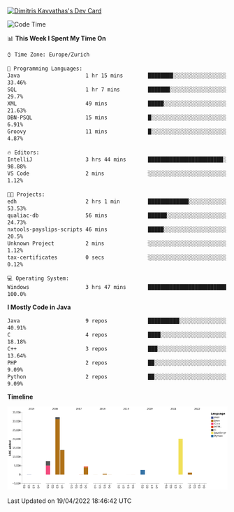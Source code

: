 <a href="https://app.daily.dev/JimR21"><img src="https://api.daily.dev/devcards/1a6ea627b9cf4de4a4f1b5f5cac8c85e.png?r=t8i" width="400" alt="Dimitris Kavvathas's Dev Card"/></a>

<!--START_SECTION:waka-->
![Code Time](http://img.shields.io/badge/Code%20Time-3%2C448%20hrs%2050%20mins-blue)

📊 **This Week I Spent My Time On** 

```text
⌚︎ Time Zone: Europe/Zurich

💬 Programming Languages: 
Java                     1 hr 15 mins        ████████░░░░░░░░░░░░░░░░░   33.46% 
SQL                      1 hr 7 mins         ███████░░░░░░░░░░░░░░░░░░   29.7% 
XML                      49 mins             █████░░░░░░░░░░░░░░░░░░░░   21.63% 
DBN-PSQL                 15 mins             █░░░░░░░░░░░░░░░░░░░░░░░░   6.91% 
Groovy                   11 mins             █░░░░░░░░░░░░░░░░░░░░░░░░   4.87%

🔥 Editors: 
IntelliJ                 3 hrs 44 mins       ████████████████████████░   98.88% 
VS Code                  2 mins              ░░░░░░░░░░░░░░░░░░░░░░░░░   1.12%

🐱‍💻 Projects: 
edh                      2 hrs 1 min         █████████████░░░░░░░░░░░░   53.53% 
qualiac-db               56 mins             ██████░░░░░░░░░░░░░░░░░░░   24.73% 
nxtools-payslips-scripts 46 mins             █████░░░░░░░░░░░░░░░░░░░░   20.5% 
Unknown Project          2 mins              ░░░░░░░░░░░░░░░░░░░░░░░░░   1.12% 
tax-certificates         0 secs              ░░░░░░░░░░░░░░░░░░░░░░░░░   0.12%

💻 Operating System: 
Windows                  3 hrs 47 mins       █████████████████████████   100.0%

```

**I Mostly Code in Java** 

```text
Java                     9 repos             ██████████░░░░░░░░░░░░░░░   40.91% 
C                        4 repos             ████░░░░░░░░░░░░░░░░░░░░░   18.18% 
C++                      3 repos             ███░░░░░░░░░░░░░░░░░░░░░░   13.64% 
PHP                      2 repos             ██░░░░░░░░░░░░░░░░░░░░░░░   9.09% 
Python                   2 repos             ██░░░░░░░░░░░░░░░░░░░░░░░   9.09%

```


**Timeline**

![Chart not found](https://raw.githubusercontent.com/JimR21/JimR21/master/charts/bar_graph.png) 


 Last Updated on 19/04/2022 18:46:42 UTC
<!--END_SECTION:waka-->

<!--
**JimR21/JimR21** is a ✨ _special_ ✨ repository because its `README.md` (this file) appears on your GitHub profile.

Here are some ideas to get you started:

- 🔭 I’m currently working on ...
- 🌱 I’m currently learning ...
- 👯 I’m looking to collaborate on ...
- 🤔 I’m looking for help with ...
- 💬 Ask me about ...
- 📫 How to reach me: ...
- 😄 Pronouns: ...
- ⚡ Fun fact: ...
-->
